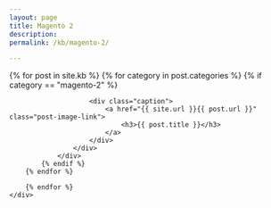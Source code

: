 ```yaml
---
layout: page
title: Magento 2
description: 
permalink: /kb/magento-2/

---
```




<div class="container">
	<div class="row previews">
		{% for post in site.kb %}
		{% for category in post.categories %}
			{% if category == "magento-2" %}
				<div class="col-lg-4 col-sm-6">
					<div class="thumbnail">
						
						<div class="caption">
							<a href="{{ site.url }}{{ post.url }}" class="post-image-link">
			                    <h3>{{ post.title }}</h3>
			                </a>
						</div>
					</div>
				</div>	 
			{% endif %}
		{% endfor %}
		 
		{% endfor %}
	</div>
</div>